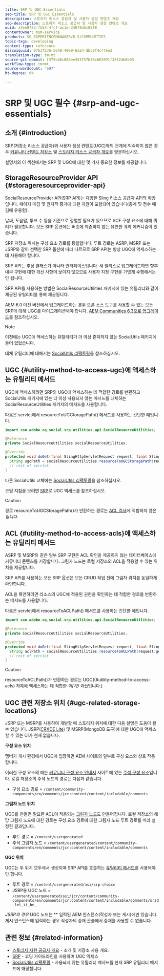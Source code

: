 ```yaml
---
title: SRP 및 UGC Essentials
seo-title: SRP 및 UGC Essentials
description: 스토리지 리소스 공급자 및 사용자 생성 컨텐츠 개요
seo-description: 스토리지 리소스 공급자 및 사용자 생성 컨텐츠 개요
uuid: a4ee8725-f554-4fcf-ac1e-34878d6c02f8
contentOwner: msm-service
products: SG_EXPERIENCEMANAGER/6.5/COMMUNITIES
topic-tags: developing
content-type: reference
discoiquuid: 0763f236-5648-49e9-8a24-dbc8f4c77ee3
translation-type: tm+mt
source-git-commit: f375b40c084ee363757b78c602091f38524b8b03
workflow-type: tm+mt
source-wordcount: '697'
ht-degree: 0%

---
```



# SRP 및 UGC 필수 {#srp-and-ugc-essentials}

## 소개 {#introduction}

SRP(저장소 리소스 공급자)와 사용자 생성 컨텐트(UGC)와의 관계에 익숙하지 않은 경우 [커뮤니티 컨텐트 저장소](working-with-srp.md) 및 [스토리지 리소스 공급자 개요](srp.md)를 방문하십시오.

설명서의 이 섹션에서는 SRP 및 UGC에 대한 몇 가지 중요한 정보를 제공합니다.

## StorageResourceProvider API {#storageresourceprovider-api}

SocialResourceProvider API(SRP API)는 다양한 Sling 리소스 공급자 API의 확장입니다. 페이지 매김 및 원자적 증가에 대한 지원이 포함되어 있습니다(총계 및 점수 매김에 유용함).

날짜, 도움말, 투표 수 등을 기준으로 정렬할 필요가 있으므로 SCF 구성 요소에 대해 쿼리가 필요합니다. 모든 SRP 옵션에는 버킷에 의존하지 않는 유연한 쿼리 메커니즘이 있습니다.

SRP 저장소 위치는 구성 요소 경로를 통합합니다. 루트 경로는 ASRP, MSRP 또는 JSRP와 같이 선택한 SRP 옵션에 따라 다르므로 SRP API는 항상 UGC에 액세스하는 데 사용해야 합니다.

SRP API는 추상 클래스가 아니라 인터페이스입니다. 새 릴리스로 업그레이드하면 향후 내부 구현에 대한 개선 사항이 보이지 않으므로 사용자 지정 구현을 가볍게 수행해서는 안 됩니다.

SRP API를 사용하는 방법은 SocialResourceUtilities 패키지에 있는 유틸리티와 같이 제공된 유틸리티를 통해 제공됩니다.

AEM 6.0 이전 버전에서 업그레이드하는 경우 오픈 소스 도구를 사용할 수 있는 모든 SRP에 대해 UGC를 마이그레이션해야 합니다. [AEM Communities 6.3으로 업그레이드](upgrade.md)를 참조하십시오.

>[!NOTE]
>
>이전에는 UGC에 액세스하는 유틸리티가 더 이상 존재하지 않는 SocialUtils 패키지에 들어 있었습니다.
>
>대체 유틸리티에 대해서는 [SocialUtils 리팩토링](socialutils.md)을 참조하십시오.

## UGC {#utility-method-to-access-ugc}에 액세스하는 유틸리티 메서드

UGC에 액세스하려면 SRP의 UGC에 액세스하는 데 적합한 경로를 반환하고 SocialUtils 패키지에 있는 더 이상 사용되지 않는 메서드를 대체하는 SocialResourceUtilities 패키지의 메서드를 사용합니다.

다음은 servlet에서 resourceToUGCtoragePath() 메서드를 사용하는 간단한 예입니다.

```java
import com.adobe.cq.social.srp.utilities.api.SocialResourceUtilities;

@Reference
private SocialResourceUtilities socialResourceUtilities;

@Override
protected void doGet(final SlingHttpServletRequest request, final SlingHttpServletResponse response) throws ServletException, IOException {
  String ugcPath = socialResourceUtilities.resourceToUGCStoragePath(request.getResource());
  // rest of servlet
}
```

다른 SocialUtils 교체에는 [SocialUtils 리팩토링](socialutils.md)을 참조하십시오.

코딩 지침을 보려면 [SRP](accessing-ugc-with-srp.md)로 UGC 액세스를 참조하십시오.

>[!CAUTION]
>
>경로 resourceToUGCStoragePath()가 반환하는 경로는 [ACL 검사](srp.md#for-access-control-acls)에 적합하지 않은 *입니다.*

## ACL {#utility-method-to-access-acls}에 액세스하는 유틸리티 메서드

ASRP 및 MSRP와 같은 일부 SRP 구현은 ACL 확인을 제공하지 않는 데이터베이스에 커뮤니티 콘텐츠를 저장합니다. 그림자 노드는 로컬 저장소의 ACL을 적용할 수 있는 위치를 제공합니다.

SRP API를 사용하는 모든 SRP 옵션은 모든 CRUD 작업 전에 그림자 위치를 동일하게 확인합니다.

ACL을 확인하려면 리소스의 UGC에 적용된 권한을 확인하는 데 적합한 경로를 반환하는 메서드를 사용합니다.

다음은 servlet에서 resourceToACLPath() 메서드를 사용하는 간단한 예입니다.

```java
import com.adobe.cq.social.srp.utilities.api.SocialResourceUtilities;

@Reference
private SocialResourceUtilities socialResourceUtilities;

@Override
protected void doGet(final SlingHttpServletRequest request, final SlingHttpServletResponse response) throws ServletException, IOException {
  String aclPath = socialResourceUtilities.resourceToACLPath(request.getResource());
  // rest of servlet
}
```

>[!CAUTION]
>
>resourceToACLPath()가 반환하는 경로는 UGC](#utility-method-to-access-acls) 자체에 액세스하는 데 적합한 *이(가) 아닌*&#x200B;입니다.[

## UGC 관련 저장소 위치 {#ugc-related-storage-locations}

JSRP 또는 MSRP를 사용하여 개발할 때 스토리지 위치에 대한 다음 설명은 도움이 될 수 있습니다. JSRP([CRXDE Lite](../../help/sites-developing/developing-with-crxde-lite.md)) 및 MSRP(MongoDB 도구)에 대한 UGC에 액세스할 수 있는 UI가 현재 없습니다.

**구성 요소 위치**

멤버가 게시 환경에서 UGC에 입장하면 AEM 사이트의 일부로 구성 요소와 상호 작용합니다.

이러한 구성 요소의 예는 [커뮤니티 구성 요소 안내서](components-guide.md) 사이트에 있는 [주석 구성 요소](http://localhost:4502/content/community-components/en/comments.html)입니다. 로컬 저장소의 주석 노드의 경로는 다음과 같습니다.

* 구성 요소 경로 = `/content/community-components/en/comments/jcr:content/content/includable/comments`

**그림자 노드 위치**

UGC를 만들면 필요한 ACL이 적용되는 [그림자 노드](srp.md#about-shadow-nodes-in-jcr)도 만들어집니다. 로컬 저장소의 해당 그림자 노드에 대한 경로는 구성 요소 경로에 대한 그림자 노드 루트 경로를 미리 설정한 결과입니다.

* 루트 경로 = `/content/usergenerated`
* 주석 그림자 노드 = `/content/usergenerated/content/community-components/en/comments/jcr:content/content/includable/comments`

**UGC 위치**

UGC는 두 위치 모두에서 생성되며 SRP API를 호출하는 [유틸리티 메서드](#utility-method-to-access-ugc)를 사용해야만 합니다.

* 루트 경로 = `/content/usergenerated/asi/srp-choice`
* JSRP용 UGC 노드 = `/content/usergenerated/asi/jcr/content/community-components/en/comments/jcr:content/content/includable/comments/srzd-let_it_be_`

*JSRP의 경우* UGC 노드는  ** 입력된 AEM 인스턴스(작성자 또는 게시)에만 있습니다. 게시 인스턴스에 입력하는 경우 작성자의 중재 콘솔에서 중재를 사용할 수 없습니다.

## 관련 정보 {#related-information}

* [스토리지 자원 공급자 개요](srp.md)  - 소개 및 저장소 사용 개요.
* [SRP](accessing-ugc-with-srp.md) - 코딩 가이드라인을 사용하여 UGC 액세스
* [SocialUtils 리팩토링](socialutils.md)  - 사용되지 않는 유틸리티 메서드를 현재 SRP 유틸리티 메서드에 매핑합니다.
